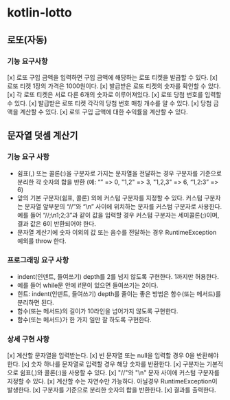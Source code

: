 # kotlin-lotto

## 로또(자동)
### 기능 요구사항
[x] 로또 구입 금액을 입력하면 구입 금액에 해당하는 로또 티켓을 발급할 수 있다.
[x] 로또 티켓 1장의 가격은 1000원이다.
[x] 발급받은 로또 티켓의 숫자를 확인할 수 있다.
[x] 각 로또 티켓은 서로 다른 6개의 숫자로 이루어져있다.
[x] 로또 당첨 번호를 입력할 수 있다.
[x] 발급받은 로또 티켓 각각의 당첨 번호 매칭 개수를 알 수 있다.
[x] 당첨 금액을 계산할 수 있다.
[x] 로또 구입 금액에 대한 수익률을 계산할 수 있다.

## 문자열 덧셈 계산기
### 기능 요구 사항
- 쉼표(,) 또는 콜론(:)을 구분자로 가지는 문자열을 전달하는 경우 구분자를 기준으로 분리한 각 숫자의 합을 반환 (예: “” => 0, "1,2" => 3, "1,2,3" => 6, “1,2:3” => 6)
- 앞의 기본 구분자(쉼표, 콜론) 외에 커스텀 구분자를 지정할 수 있다. 커스텀 구분자는 문자열 앞부분의 “//”와 “\n” 사이에 위치하는 문자를 커스텀 구분자로 사용한다. 예를 들어 “//;\n1;2;3”과 같이 값을 입력할 경우 커스텀 구분자는 세미콜론(;)이며, 결과 값은 6이 반환되어야 한다.
- 문자열 계산기에 숫자 이외의 값 또는 음수를 전달하는 경우 RuntimeException 예외를 throw 한다.

### 프로그래밍 요구 사항
- indent(인덴트, 들여쓰기) depth를 2를 넘지 않도록 구현한다. 1까지만 허용한다.
- 예를 들어 while문 안에 if문이 있으면 들여쓰기는 2이다.
- 힌트: indent(인덴트, 들여쓰기) depth를 줄이는 좋은 방법은 함수(또는 메서드)를 분리하면 된다.
- 함수(또는 메서드)의 길이가 10라인을 넘어가지 않도록 구현한다.
- 함수(또는 메서드)가 한 가지 일만 잘 하도록 구현한다.

### 상세 구현 사항
[x] 계산할 문자열을 입력받는다.
[x] 빈 문자열 또는 null을 입력할 경우 0을 반환해야 한다.
[x] 숫자 하나를 문자열로 입력할 경우 해당 숫자를 반환한다.
[x] 구분자는 기본적으로 쉼표(,)와 콜론(:)을 사용할 수 있다.
[x] "//"와 "\n" 문자 사이에 커스텀 구분자를 지정할 수 있다.
[x] 계산할 수는 자연수만 가능하다. 아닐경우 RuntimeException이 발생한다.
[x] 구분자를 기준으로 분리한 숫자의 합을 반환한다.
[x] 결과를 출력한다.
